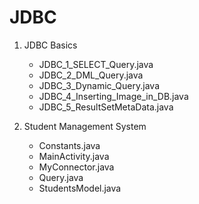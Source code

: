# JDBC

1. JDBC Basics
      
      * JDBC_1_SELECT_Query.java <br>
      * JDBC_2_DML_Query.java <br>
      * JDBC_3_Dynamic_Query.java <br>
      * JDBC_4_Inserting_Image_in_DB.java <br>
      * JDBC_5_ResultSetMetaData.java <br>
      
3. Student Management System

      * Constants.java
      * MainActivity.java
      * MyConnector.java
      * Query.java
      * StudentsModel.java

